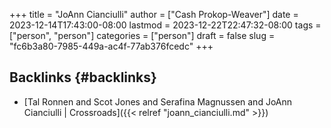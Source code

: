 +++
title = "JoAnn Cianciulli"
author = ["Cash Prokop-Weaver"]
date = 2023-12-14T17:43:00-08:00
lastmod = 2023-12-22T22:47:32-08:00
tags = ["person", "person"]
categories = ["person"]
draft = false
slug = "fc6b3a80-7985-449a-ac4f-77ab376fcedc"
+++

## Backlinks {#backlinks}

-   [Tal Ronnen and Scot Jones and Serafina Magnussen and JoAnn Cianciulli | Crossroads]({{< relref "joann_cianciulli.md" >}})
